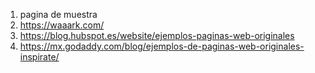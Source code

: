 1. pagina de muestra
2. https://waaark.com/
3. https://blog.hubspot.es/website/ejemplos-paginas-web-originales
4. https://mx.godaddy.com/blog/ejemplos-de-paginas-web-originales-inspirate/
